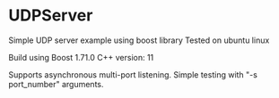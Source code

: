 # UDPServer
Simple UDP server example using boost library
Tested on ubuntu linux

Build using Boost 1.71.0
C++ version: 11

Supports asynchronous multi-port listening.
Simple testing with "-s port_number" arguments.
